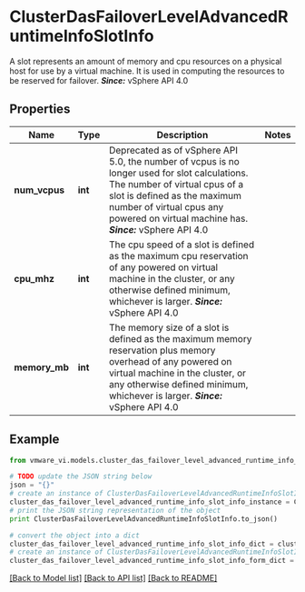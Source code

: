 # ClusterDasFailoverLevelAdvancedRuntimeInfoSlotInfo

A slot represents an amount of memory and cpu resources on a physical host for use by a virtual machine.  It is used in computing the resources to be reserved for failover.  ***Since:*** vSphere API 4.0 

## Properties
Name | Type | Description | Notes
------------ | ------------- | ------------- | -------------
**num_vcpus** | **int** | Deprecated as of vSphere API 5.0, the number of vcpus is no longer used for slot calculations.  The number of virtual cpus of a slot is defined as the maximum number of virtual cpus any powered on virtual machine has.  ***Since:*** vSphere API 4.0  | 
**cpu_mhz** | **int** | The cpu speed of a slot is defined as the maximum cpu reservation of any powered on virtual machine in the cluster, or any otherwise defined minimum, whichever is larger.  ***Since:*** vSphere API 4.0  | 
**memory_mb** | **int** | The memory size of a slot is defined as the maximum memory reservation plus memory overhead of any powered on virtual machine in the cluster, or any otherwise defined minimum, whichever is larger.  ***Since:*** vSphere API 4.0  | 

## Example

```python
from vmware_vi.models.cluster_das_failover_level_advanced_runtime_info_slot_info import ClusterDasFailoverLevelAdvancedRuntimeInfoSlotInfo

# TODO update the JSON string below
json = "{}"
# create an instance of ClusterDasFailoverLevelAdvancedRuntimeInfoSlotInfo from a JSON string
cluster_das_failover_level_advanced_runtime_info_slot_info_instance = ClusterDasFailoverLevelAdvancedRuntimeInfoSlotInfo.from_json(json)
# print the JSON string representation of the object
print ClusterDasFailoverLevelAdvancedRuntimeInfoSlotInfo.to_json()

# convert the object into a dict
cluster_das_failover_level_advanced_runtime_info_slot_info_dict = cluster_das_failover_level_advanced_runtime_info_slot_info_instance.to_dict()
# create an instance of ClusterDasFailoverLevelAdvancedRuntimeInfoSlotInfo from a dict
cluster_das_failover_level_advanced_runtime_info_slot_info_form_dict = cluster_das_failover_level_advanced_runtime_info_slot_info.from_dict(cluster_das_failover_level_advanced_runtime_info_slot_info_dict)
```
[[Back to Model list]](../README.md#documentation-for-models) [[Back to API list]](../README.md#documentation-for-api-endpoints) [[Back to README]](../README.md)


